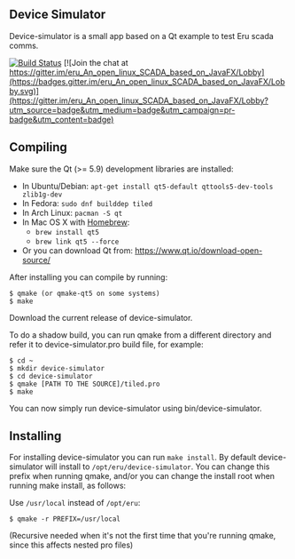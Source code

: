 Device Simulator
-------------------------------------------------------------------------------

Device-simulator is a small app based on a Qt example to test Eru scada comms.

[![Build Status](https://travis-ci.org/eru-scada/device-simulator.svg?branch=master)](https://travis-ci.org/eru-scada/device-simulator)
[![Join the chat at https://gitter.im/eru_An_open_linux_SCADA_based_on_JavaFX/Lobby](https://badges.gitter.im/eru_An_open_linux_SCADA_based_on_JavaFX/Lobby.svg)](https://gitter.im/eru_An_open_linux_SCADA_based_on_JavaFX/Lobby?utm_source=badge&utm_medium=badge&utm_campaign=pr-badge&utm_content=badge)

Compiling
-------------------------------------------------------------------------------

Make sure the Qt (>= 5.9) development libraries are installed:
* In Ubuntu/Debian: `apt-get install qt5-default qttools5-dev-tools zlib1g-dev`
* In Fedora:        `sudo dnf builddep tiled`
* In Arch Linux:    `pacman -S qt`
* In Mac OS X with [Homebrew](http://brew.sh/):
  + `brew install qt5`
  + `brew link qt5 --force`
* Or you can download Qt from: https://www.qt.io/download-open-source/

After installing you can compile by running:

    $ qmake (or qmake-qt5 on some systems)
    $ make

Download the current release of device-simulator.

To do a shadow build, you can run qmake from a different directory and refer
it to device-simulator.pro build file, for example:

    $ cd ~
    $ mkdir device-simulator
    $ cd device-simulator
    $ qmake [PATH TO THE SOURCE]/tiled.pro
    $ make

You can now simply run device-simulator using bin/device-simulator.

Installing
-------------------------------------------------------------------------------

For installing device-simulator you can run `make install`. By default device-simulator
will install to `/opt/eru/device-simulator`. You can change this prefix when running qmake,
and/or you can change the install root when running make install, as follows:

Use `/usr/local` instead of `/opt/eru`:

    $ qmake -r PREFIX=/usr/local

(Recursive needed when it's not the first time that you're running qmake, since
this affects nested pro files)

